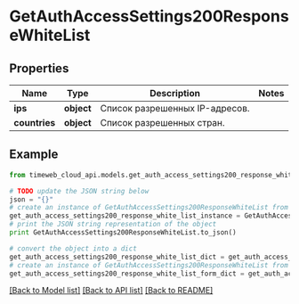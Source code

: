 # GetAuthAccessSettings200ResponseWhiteList


## Properties
Name | Type | Description | Notes
------------ | ------------- | ------------- | -------------
**ips** | **object** | Список разрешенных IP-адресов. | 
**countries** | **object** | Список разрешенных стран. | 

## Example

```python
from timeweb_cloud_api.models.get_auth_access_settings200_response_white_list import GetAuthAccessSettings200ResponseWhiteList

# TODO update the JSON string below
json = "{}"
# create an instance of GetAuthAccessSettings200ResponseWhiteList from a JSON string
get_auth_access_settings200_response_white_list_instance = GetAuthAccessSettings200ResponseWhiteList.from_json(json)
# print the JSON string representation of the object
print GetAuthAccessSettings200ResponseWhiteList.to_json()

# convert the object into a dict
get_auth_access_settings200_response_white_list_dict = get_auth_access_settings200_response_white_list_instance.to_dict()
# create an instance of GetAuthAccessSettings200ResponseWhiteList from a dict
get_auth_access_settings200_response_white_list_form_dict = get_auth_access_settings200_response_white_list.from_dict(get_auth_access_settings200_response_white_list_dict)
```
[[Back to Model list]](../README.md#documentation-for-models) [[Back to API list]](../README.md#documentation-for-api-endpoints) [[Back to README]](../README.md)


